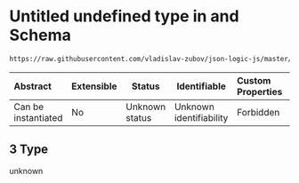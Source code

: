 # Untitled undefined type in and Schema

```txt
https://raw.githubusercontent.com/vladislav-zubov/json-logic-js/master/schemas/operators/logic/and.json#/examples/3
```




| Abstract            | Extensible | Status         | Identifiable            | Custom Properties | Additional Properties | Access Restrictions | Defined In                                                    |
| :------------------ | ---------- | -------------- | ----------------------- | :---------------- | --------------------- | ------------------- | ------------------------------------------------------------- |
| Can be instantiated | No         | Unknown status | Unknown identifiability | Forbidden         | Allowed               | none                | [and.json\*](operators/logic/and.json "open original schema") |

## 3 Type

unknown
